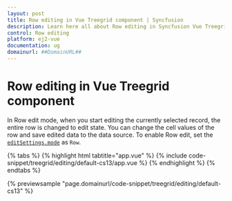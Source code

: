 ```yaml
---
layout: post
title: Row editing in Vue Treegrid component | Syncfusion
description: Learn here all about Row editing in Syncfusion Vue Treegrid component of Syncfusion Essential JS 2 and more.
control: Row editing 
platform: ej2-vue
documentation: ug
domainurl: ##DomainURL##
---
```


# Row editing in Vue Treegrid component

In Row edit mode, when you start editing the currently selected record, the entire row is changed to edit state.
You can change the cell values of the row and save edited data to the data source.
To enable Row edit, set the [`editSettings.mode`](https://ej2.syncfusion.com/vue/documentation/api/treegrid/editSettingsModel/#mode) as `Row`.

{% tabs %}
{% highlight html tabtitle="app.vue" %}
{% include code-snippet/treegrid/editing/default-cs13/app.vue %}
{% endhighlight %}
{% endtabs %}
        
{% previewsample "page.domainurl/code-snippet/treegrid/editing/default-cs13" %}